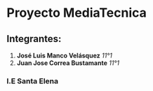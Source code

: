 # Proyecto MediaTecnica

## Integrantes:
1. **José Luis Manco Velásquez** *11°1*
2. **Juan Jose Correa Bustamante** *11°1*

### I.E Santa Elena

